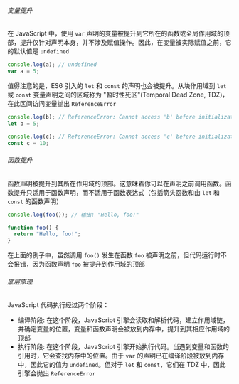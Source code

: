 ###### 变量提升

在 JavaScript 中，使用 `var` 声明的变量被提升到它所在的函数或全局作用域的顶部，提升仅针对声明本身，并不涉及赋值操作。因此，在变量被实际赋值之前，它的默认值是 `undefined`

```JavaScript
console.log(a); // undefined
var a = 5;
```

值得注意的是，ES6 引入的 `let` 和 `const` 的声明也会被提升。从块作用域到 `let` 或 `const` 变量声明之间的区域称为 "暂时性死区"(Temporal Dead Zone, TDZ)，在此区间访问变量抛出 `ReferenceError`

```JavaScript
console.log(b); // ReferenceError: Cannot access 'b' before initialization
let b = 5;

console.log(c); // ReferenceError: Cannot access 'c' before initialization
const c = 10;
```

###### 函数提升

函数声明被提升到其所在作用域的顶部。这意味着你可以在声明之前调用函数。函数提升只适用于函数声明，而不适用于函数表达式（包括箭头函数和由 `let` 和 `const` 的函数声明）

```JavaScript
console.log(foo()); // 输出: "Hello, foo!"

function foo() {
  return "Hello, foo!";
}
```

在上面的例子中，虽然调用 `foo()` 发生在函数 `foo` 被声明之前，但代码运行时不会报错，因为函数声明 `foo` 被提升到作用域的顶部

###### 底层原理

JavaScript 代码执行经过两个阶段：

- 编译阶段: 在这个阶段，JavaScript 引擎会读取和解析代码，建立作用域链，并确定变量的位置，变量和函数声明会被放到内存中，提升到其相应作用域的顶部
- 执行阶段: 在这个阶段，JavaScript 引擎开始执行代码。当遇到变量和函数的引用时，它会查找内存中的位置。由于 `var` 的声明已在编译阶段被放到内存中，因此它的值为 `undefined`。但对于 `let` 和 `const`，它们在 TDZ 中，因此引擎会抛出 `ReferenceError`
